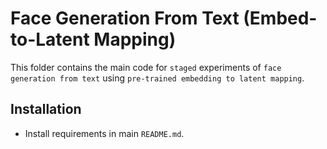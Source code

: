 # Face Generation From Text (Embed-to-Latent Mapping)

This folder contains the main code for `staged` experiments of `face generation from text` using `pre-trained embedding to latent mapping`.

## Installation

-   Install requirements in main `README.md`.
